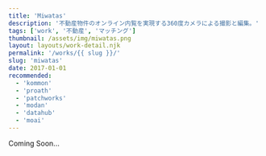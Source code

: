 ```yaml
---
title: 'Miwatas'
description: '不動産物件のオンライン内覧を実現する360度カメラによる撮影と編集。'
tags: ['work', '不動産', 'マッチング']
thumbnail: /assets/img/miwatas.png
layout: layouts/work-detail.njk
permalink: '/works/{{ slug }}/'
slug: 'miwatas'
date: 2017-01-01
recommended:
  - 'kommon'
  - 'proath'
  - 'patchworks'
  - 'modan'
  - 'datahub'
  - 'moai'
---
```


Coming Soon...
